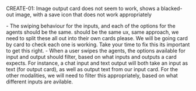 <bugs>

CREATE-01: Image output card does not seem to work, shows a blacked-out image, with a save icon that does not work appropriately

</bugs>



<resolved>
- The swiping behaviour for the inputs, and each of the options for the agents should be the same. should be the same ux, same approach, we need to split these all out into their own cards please. We will be going card by card to check each one is working. Take your time to fix this its important to get this right. 
- When a user swipes the agents, the options available for input and output should filter, based on what inputs and outputs a card expects. For instance, a chat input and text output will both take an input as text (for output card), as well as output text from our input card. For the other modalities, we will need to filter this appropriately, based on what different inputs are avilable.